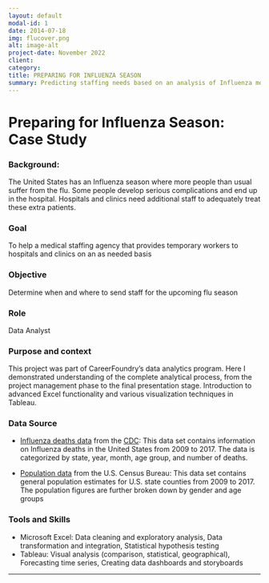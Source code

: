 ```yaml
---
layout: default
modal-id: 1
date: 2014-07-18
img: flucover.png
alt: image-alt
project-date: November 2022
client: 
category:
title: PREPARING FOR INFLUENZA SEASON
summary: Predicting staffing needs based on an analysis of Influenza mortality trends in the United States
---
```

# Preparing for Influenza Season: Case Study

### Background:
The United States has an Influenza season where more people than usual suffer from the flu. Some people develop serious complications and end up in the hospital. Hospitals and clinics need additional staff to adequately treat these extra patients.
### Goal
To help a medical staffing agency that provides temporary workers to hospitals and clinics on an as needed basis

### Objective
Determine when and where to send staff for the upcoming flu season

### Role
Data Analyst

### Purpose and context
This project was part of CareerFoundry’s data analytics program. Here I demonstrated understanding of the complete analytical process, from the project management 
phase to the final presentation stage. Introduction to advanced Excel functionality and various visualization techniques in Tableau.

### Data Source
* [Influenza deaths data](https://coach-courses-us.s3.amazonaws.com/public/courses/da_program/CDC_Influenza_Deaths_edited.xlsx) from the [CDC](https://wonder.cdc.gov/ucd-icd10.html):
This data set contains information on Influenza deaths in the United States from 2009 to 2017. The data is categorized by state, year, month, age group, and number of deaths.

* [Population data](https://coach-courses-us.s3.amazonaws.com/public/courses/data-immersion/A1-A2_Influenza_Project/Census_Population_transformed_202101.csv) from the U.S. Census Bureau:
This data set contains general population estimates for U.S. state counties from 2009 to 2017. The population figures are further broken down by gender and age groups

### Tools and Skills
* Microsoft Excel: Data cleaning and exploratory analysis, Data transformation and integration, Statistical hypothesis testing
* Tableau: Visual analysis (comparison, statistical, geographical), Forecasting time series, Creating data dashboards and storyboards

---
